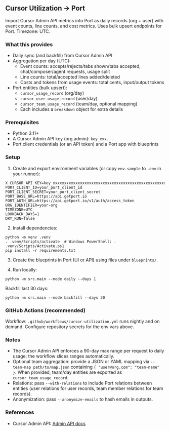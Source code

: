 ## Cursor Utilization → Port 

Import Cursor Admin API metrics into Port as daily records (org + user) with event counts, line counts, and cost metrics. Uses bulk upsert endpoints for Port. Timezone: UTC.

### What this provides
- Daily sync (and backfill) from Cursor Admin API
- Aggregation per day (UTC):
  - Event counts: accepts/rejects/tabs shown/tabs accepted, chat/composer/agent requests, usage split
  - Line counts: total/accepted lines added/deleted
  - Costs and tokens from usage events: total cents, input/output tokens
- Port entities (bulk upsert):
  - `cursor_usage_record` (org/day)
  - `cursor_user_usage_record` (user/day)
  - `cursor_team_usage_record` (team/day, optional mapping)
  - Each includes a `breakdown` object for extra details

### Prerequisites
- Python 3.11+
- A Cursor Admin API key (org admin): `key_xxx...`
- Port client credentials (or an API token) and a Port app with blueprints

### Setup
1) Create and export environment variables (or copy `env.sample` to `.env` in your runner):

```
X_CURSOR_API_KEY=key_xxxxxxxxxxxxxxxxxxxxxxxxxxxxxxxxxxxxxxxxxxxxxxxxxxxxxxxxxxxxxxxx
PORT_CLIENT_ID=your_port_client_id
PORT_CLIENT_SECRET=your_port_client_secret
PORT_BASE_URL=https://api.getport.io
PORT_AUTH_URL=https://api.getport.io/v1/auth/access_token
ORG_IDENTIFIER=your-org
TIMEZONE=UTC
LOOKBACK_DAYS=1
DRY_RUN=false
```

2) Install dependencies:

```
python -m venv .venv
. .venv/Scripts/activate  # Windows PowerShell: . .venv/Scripts/Activate.ps1
pip install -r requirements.txt
```

3) Create the blueprints in Port (UI or API) using files under `blueprints/`.

4) Run locally:

```
python -m src.main --mode daily --days 1
```

Backfill last 30 days: 

```
python -m src.main --mode backfill --days 30
```

### GitHub Actions (recommended)
Workflow: `.github/workflows/cursor-utilization.yml` runs nightly and on demand. Configure repository secrets for the env vars above.

### Notes
- The Cursor Admin API enforces a 90-day max range per request to daily usage; the workflow slices ranges automatically.
- Optional team aggregation: provide a JSON or YAML mapping via `--team-map path/to/map.json` containing `{ "user@org.com": "team-name" }`. When provided, team/day entities are exported as `cursor_team_usage_record`.
- Relations: pass `--with-relations` to include Port relations between entities (user relations for user records, team member relations for team records).
- Anonymization: pass `--anonymize-emails` to hash emails in outputs.

### References
- Cursor Admin API: [Admin API docs](https://docs.cursor.com/en/account/teams/admin-api)



